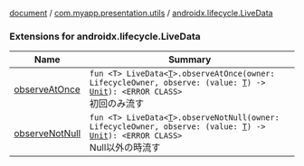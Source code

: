 [document](../../index.md) / [com.myapp.presentation.utils](../index.md) / [androidx.lifecycle.LiveData](./index.md)

### Extensions for androidx.lifecycle.LiveData

| Name | Summary |
|---|---|
| [observeAtOnce](observe-at-once.md) | `fun <T> LiveData<`[`T`](observe-at-once.md#T)`>.observeAtOnce(owner: LifecycleOwner, observe: (value: `[`T`](observe-at-once.md#T)`) -> `[`Unit`](https://kotlinlang.org/api/latest/jvm/stdlib/kotlin/-unit/index.html)`): <ERROR CLASS>`<br>初回のみ流す |
| [observeNotNull](observe-not-null.md) | `fun <T> LiveData<`[`T`](observe-not-null.md#T)`>.observeNotNull(owner: LifecycleOwner, observe: (value: `[`T`](observe-not-null.md#T)`) -> `[`Unit`](https://kotlinlang.org/api/latest/jvm/stdlib/kotlin/-unit/index.html)`): <ERROR CLASS>`<br>Null以外の時流す |

